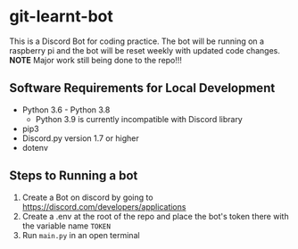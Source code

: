 # git-learnt-bot
This is a Discord Bot for coding practice. The bot will be running on a
raspberry pi and the bot will be reset weekly with updated code changes.
__NOTE__ Major work still being done to the repo!!!

## Software Requirements for Local Development
* Python 3.6 - Python 3.8
    * Python 3.9 is currently incompatible with Discord library
* pip3
* Discord.py version 1.7 or higher
* dotenv

## Steps to Running a bot
1. Create a Bot on discord by going to <https://discord.com/developers/applications>
1. Create a .env at the root of the repo and place the bot's token there with
   the variable name `TOKEN`
1. Run `main.py` in an open terminal
